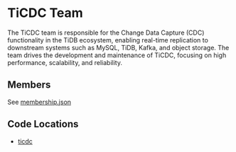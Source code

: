 # TiCDC Team

The TiCDC team is responsible for the Change Data Capture (CDC) functionality in the TiDB ecosystem, enabling real-time replication to downstream systems such as MySQL, TiDB, Kafka, and object storage. The team drives the development and maintenance of TiCDC, focusing on high performance, scalability, and reliability.

## Members

See [membership.json](membership.json)

## Code Locations

* [ticdc](https://github.com/pingcap/ticdc)
